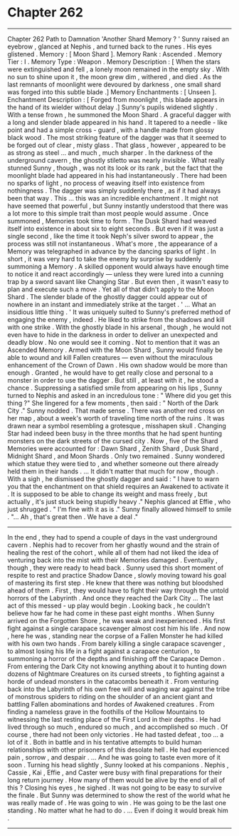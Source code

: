 
# Chapter 262


---

Chapter 262 Path to Damnation
'Another Shard Memory ? '
Sunny raised an eyebrow , glanced at Nephis , and turned back to the runes . His eyes glistened .
Memory : [ Moon Shard ].
Memory Rank : Ascended .
Memory Tier : I .
Memory Type : Weapon .
Memory Description : [ When the stars were extinguished and fell , a lonely moon remained in the empty sky . With no sun to shine upon it , the moon grew dim , withered , and died . As the last remnants of moonlight were devoured by darkness , one small shard was forged into this subtle blade .]
Memory Enchantments : [ Unseen ].
Enchantment Description : [ Forged from moonlight , this blade appears in the hand of its wielder without delay .]
Sunny's pupils widened slightly . With a tense frown , he summoned the Moon Shard .
A graceful dagger with a long and slender blade appeared in his hand . It tapered to a needle - like point and had a simple cross - guard , with a handle made from glossy black wood . The most striking feature of the dagger was that it seemed to be forged out of clear , misty glass . That glass , however , appeared to be as strong as steel … and much , much sharper .
In the darkness of the underground cavern , the ghostly stiletto was nearly invisible .
What really stunned Sunny , though , was not its look or its rank , but the fact that the moonlight blade had appeared in his had instantaneously . There had been no sparks of light , no process of weaving itself into existence from nothingness . The dagger was simply suddenly there , as if it had always been that way .
This … this was an incredible enchantment . It might not have seemed that powerful , but Sunny instantly understood that there was a lot more to this simple trait than most people would assume .
Once summoned , Memories took time to form . The Dusk Shard had weaved itself into existence in about six to eight seconds . But even if it was just a single second , like the time it took Neph's silver sword to appear , the process was still not instantaneous . What's more , the appearance of a Memory was telegraphed in advance by the dancing sparks of light .
In short , it was very hard to take the enemy by surprise by suddenly summoning a Memory . A skilled opponent would always have enough time to notice it and react accordingly — unless they were lured into a cunning trap by a sword savant like Changing Star . But even then , it wasn't easy to plan and execute such a move .
Yet all of that didn't apply to the Moon Shard . The slender blade of the ghostly dagger could appear out of nowhere in an instant and immediately strike at the target .
' ... What an insidious little thing . '
It was uniquely suited to Sunny's preferred method of engaging the enemy , indeed . He liked to strike from the shadows and kill with one strike . With the ghostly blade in his arsenal , though , he would not even have to hide in the darkness in order to deliver an unexpected and deadly blow .
No one would see it coming .
Not to mention that it was an Ascended Memory . Armed with the Moon Shard , Sunny would finally be able to wound and kill Fallen creatures — even without the miraculous enhancement of the Crown of Dawn .
His own shadow would be more than enough .
Granted , he would have to get really close and personal to a monster in order to use the dagger . But still , at least with it , he stood a chance .
Suppressing a satisfied smile from appearing on his lips , Sunny turned to Nephis and asked in an incredulous tone :
" Where did you get this thing ?"
She lingered for a few moments , then said :
" North of the Dark City ."
Sunny nodded . That made sense . There was another red cross on her map , about a week's worth of traveling time north of the ruins . It was drawn near a symbol resembling a grotesque , misshapen skull .
Changing Star had indeed been busy in the three months that he had spent hunting monsters on the dark streets of the cursed city .
Now , five of the Shard Memories were accounted for : Dawn Shard , Zenith Shard , Dusk Shard , Midnight Shard , and Moon Shards . Only two remained .
Sunny wondered which statue they were tied to , and whether someone out there already held them in their hands .
… It didn't matter that much for now , though .
With a sigh , he dismissed the ghostly dagger and said :
" I have to warn you that the enchantment on that shield requires an Awakened to activate it . It is supposed to be able to change its weight and mass freely , but actually , it's just stuck being stupidly heavy ."
Nephis glanced at Effie , who just shrugged .
" I'm fine with it as is ."
Sunny finally allowed himself to smile .
"... Ah , that's great then . We have a deal ."
***
In the end , they had to spend a couple of days in the vast underground cavern . Nephis had to recover from her ghastly wound and the strain of healing the rest of the cohort , while all of them had not liked the idea of venturing back into the mist with their Memories damaged .
Eventually , though , they were ready to head back .
Sunny used this short moment of respite to rest and practice Shadow Dance , slowly moving toward his goal of mastering its first step .
He knew that there was nothing but bloodshed ahead of them . First , they would have to fight their way through the untold horrors of the Labyrinth . And once they reached the Dark City …
The last act of this messed - up play would begin .
Looking back , he couldn't believe how far he had come in these past eight months .
When Sunny arrived on the Forgotten Shore , he was weak and inexperienced .
His first fight against a single carapace scavenger almost cost him his life .
And now , here he was , standing near the corpse of a Fallen Monster he had killed with his own two hands .
From barely killing a single carapace scavenger , to almost losing his life in a fight against a carapace centurion , to summoning a horror of the depths and finishing off the Carapace Demon .
From entering the Dark City not knowing anything about it to hunting down dozens of Nightmare Creatures on its cursed streets , to fighting against a horde of undead monsters in the catacombs beneath it .
From venturing back into the Labyrinth of his own free will and waging war against the tribe of monstrous spiders to riding on the shoulder of an ancient giant and battling Fallen abominations and hordes of Awakened creatures .
From finding a nameless grave in the foothills of the Hollow Mountains to witnessing the last resting place of the First Lord in their depths .
He had lived through so much , endured so much , and accomplished so much .
Of course , there had not been only victories . He had tasted defeat , too ... a lot of it . Both in battle and in his tentative attempts to build human relationships with other prisoners of this desolate hell .
He had experienced pain , sorrow , and despair .
... And he was going to taste even more of it soon .
Turning his head slightly , Sunny looked at his companions . Nephis , Cassie , Kai , Effie , and Caster were busy with final preparations for their long return journey .
How many of them would be alive by the end of all of this ?
Closing his eyes , he sighed .
It was not going to be easy to survive the finale .
But Sunny was determined to show the rest of the world what he was really made of .
He was going to win . He was going to be the last one standing .
No matter what he had to do .
… Even if doing it would break him .

---

